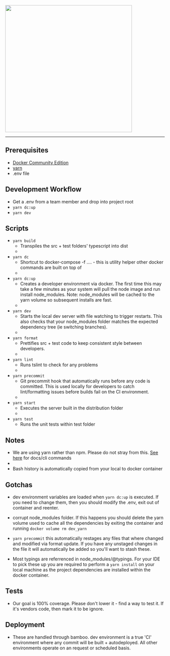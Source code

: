 
<a href="https://app.rcanalytics.com"><img src="https://app.rcanalytics.com/assets/images/logo/logoRealCap.svg" width="400px"/></a>

----

## Prerequisites

* [Docker Community Edition](https://www.docker.com/products/docker-engine)
* [yarn](https://yarnpkg.com/en/docs/install)
* .env file

## Development Workflow
 - Get a .env from a team member and drop into project root
 - `yarn dc:up`
 - `yarn dev`

## Scripts
 - `yarn build`
   - Transpiles the src + test folders' typescript into dist
   - 
 - `yarn dc`
   - Shortcut to docker-compose -f .... - this is utility helper other docker commands are built on top of
   - 
 - `yarn dc:up`
   - Creates a developer environment via docker. The first time this may take a few minutes as your system will pull the node image and run install node_modules.  Note: node_modules will be cached to the yarn volume so subsequent installs are fast.
   - 
 - `yarn dev`
   - Starts the local dev server with file watching to trigger restarts. This also checks that your node_modules folder matches the expected dependency tree (ie switching branches). 
   - 
 - `yarn format`
   - Prettifies src + test code to keep consistent style between developers.
   - 
 - `yarn lint`
   - Runs tslint to check for any problems
   - 
 - `yarn precommit`
   - Git precommit hook that automatically runs before any code is committed.  This is used locally for developers to catch lint/formatting issues before builds fail on the CI environment.
   - 
 - `yarn start`
   - Executes the server built in the distribution folder
   - 
 - `yarn test`
   - Runs the unit tests within test folder

## Notes
 - We are using yarn rather than npm. Please do not stray from this. [See here](https://yarnpkg.com/lang/en/docs/) for docs/cli commands
 - 
 - Bash history is automatically copied from your local to docker container

## Gotchas
 - dev environment variables are loaded when `yarn dc:up` is executed. If you need to change them, then you should modify the .env, exit out of container and reenter.

 - corrupt node_modules folder. If this happens you should delete the yarn volume used to cache all the dependencies by exiting the container and running `docker volume rm dev_yarn`
  
 - `yarn precommit` this automatically restages any files that where changed and modified via format update. If you have any unstaged changes in the file it will automatically be added so you'll want to stash these.

 - Most typings are referrenced in node_modules/@typings. For your IDE to pick these up you are required to perform a `yarn install` on your local machine as the project dependencies are installed within the docker container.

## Tests
 - Our goal is 100% coverage. Please don't lower it - find a way to test it.  If it's vendors code, then mark it to be ignore.

## Deployment
 - These are handled through bamboo. dev environment is a true 'CI' environment where any commit will be built + autodeployed. All other environments operate on an request or scheduled basis.
  